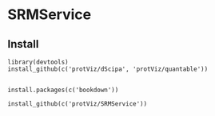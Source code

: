 # SRMService


## Install

```{r}
library(devtools)
install_github(c('protViz/dScipa', 'protViz/quantable'))


install.packages(c('bookdown'))

install_github(c('protViz/SRMService'))
```
